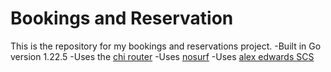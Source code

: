 # Bookings and Reservation
This is the repository for my bookings and reservations project.
-Built in Go version 1.22.5
-Uses the [chi router](https://github.com/go-chi/chi)
-Uses [nosurf](https://github.com/justinas/nosurf)
-Uses [alex edwards SCS](htpps://github.com/alexedwards/scs/v2)
